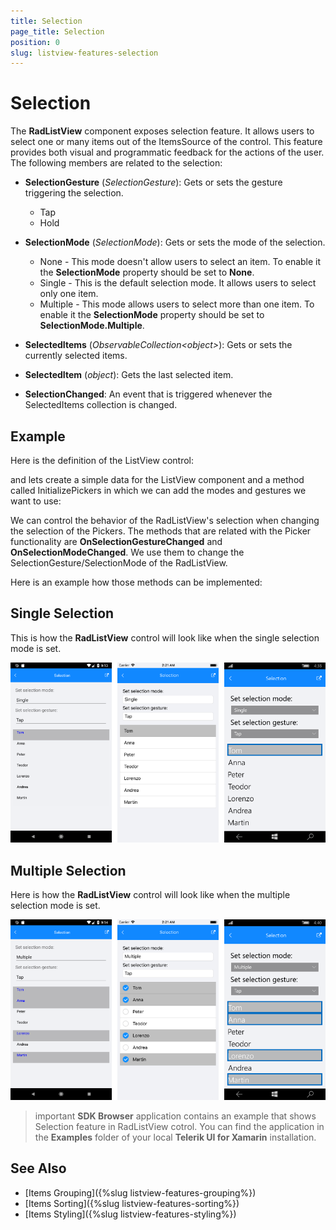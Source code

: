 ```yaml
---
title: Selection
page_title: Selection
position: 0
slug: listview-features-selection
---
```


# Selection

The **RadListView** component exposes selection feature. It allows users to select one or many items out of the ItemsSource of the control. This feature provides both visual and programmatic feedback for the actions of the user. The following members are related to the selection: 

- **SelectionGesture** (*SelectionGesture*): Gets or sets the gesture triggering the selection.
	- Tap
	- Hold
- **SelectionMode** (*SelectionMode*): Gets or sets the mode of the selection.
	- None - This mode doesn't allow users to select an item. To enable it the **SelectionMode** property should be set to **None**.
	- Single - This is the default selection mode. It allows users to select only one item.
	- Multiple - This mode allows users to select more than one item. To enable it the **SelectionMode** property should be set to **SelectionMode.Multiple**.
	
- **SelectedItems** (*ObservableCollection&lt;object&gt;*): Gets or sets the currently selected items.
- **SelectedItem** (*object*): Gets the last selected item.
- **SelectionChanged**: An event that is triggered whenever the SelectedItems collection is changed.


## Example

Here is the definition of the ListView control:

<snippet id='listview-features-selection-xaml'>

and lets create a simple data for the ListView component and a method called InitializePickers in which we can add the modes and gestures we want to use:
<snippet id='listview-features-selection-csharp'>


We can control the behavior of the RadListView's selection when changing the selection of the Pickers. The methods that are related with the Picker functionality are **OnSelectionGestureChanged** and **OnSelectionModeChanged**. We use them to change the SelectionGesture/SelectionMode of the RadListView.

Here is an example how those methods can be implemented:

<snippet id='listview-features-onselectionchanged-csharp'>

## Single Selection

This is how the **RadListView** control will look like when the single selection mode is set.

![SingleSelection](images/listview-features-selection-single.png "Single Selection")


## Multiple Selection

Here is how the **RadListView** control will look like when the multiple selection mode is set.

![MultipleSelection](images/listview-features-selection-multiple.png "Multiple Selection")

>important **SDK Browser** application contains an example that shows Selection feature in RadListView cotrol. You can find the application in the **Examples** folder of your local **Telerik UI for Xamarin** installation.

## See Also
- [Items Grouping]({%slug listview-features-grouping%})
- [Items Sorting]({%slug listview-features-sorting%})
- [Items Styling]({%slug listview-features-styling%})
